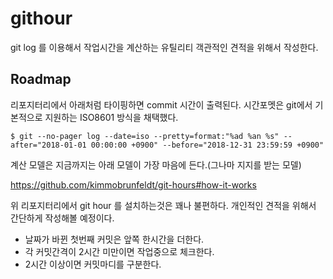 # githour

git log 를 이용해서 작업시간을 계산하는 유틸리티
객관적인 견적을 위해서 작성한다.

## Roadmap
리포지터리에서 아래처럼 타이핑하면 commit 시간이 출력된다.
시간포멧은 git에서 기본적으로 지원하는 ISO8601 방식을 채택했다.

```
$ git --no-pager log --date=iso --pretty=format:"%ad %an %s" --after="2018-01-01 00:00:00 +0900" --before="2018-12-31 23:59:59 +0900"
```

계산 모델은 지금까지는 아래 모델이 가장 마음에 든다.(그나마 지지를 받는 모델)

https://github.com/kimmobrunfeldt/git-hours#how-it-works

위 리포지터리에서 git hour 를 설치하는것은 꽤나 불편하다.
개인적인 견적을 위해서 간단하게 작성해볼 예정이다.

- 날짜가 바뀐 첫번째 커밋은 앞쪽 한시간을 더한다.
- 각 커밋간격이 2시간 미만이면 작업중으로 체크한다.
- 2시간 이상이면 커밋마디를 구분한다.
